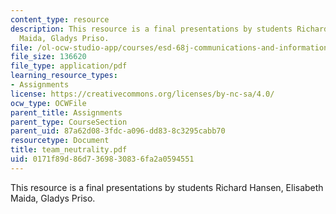 ```yaml
---
content_type: resource
description: This resource is a final presentations by students Richard Hansen, Elisabeth
  Maida, Gladys Priso.
file: /ol-ocw-studio-app/courses/esd-68j-communications-and-information-policy-spring-2006/0171f89d86d7369830836fa2a0594551_team_neutrality.pdf
file_size: 136620
file_type: application/pdf
learning_resource_types:
- Assignments
license: https://creativecommons.org/licenses/by-nc-sa/4.0/
ocw_type: OCWFile
parent_title: Assignments
parent_type: CourseSection
parent_uid: 87a62d08-3fdc-a096-dd83-8c3295cabb70
resourcetype: Document
title: team_neutrality.pdf
uid: 0171f89d-86d7-3698-3083-6fa2a0594551
---
```

This resource is a final presentations by students Richard Hansen, Elisabeth Maida, Gladys Priso.